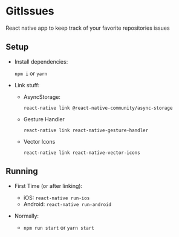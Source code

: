 # GitIssues

React native app to keep track of your favorite repositories issues

## Setup

* Install dependencies:

  `npm i` or `yarn`

* Link stuff:

  * AsyncStorage:

    `react-native link @react-native-community/async-storage`

  * Gesture Handler

    `react-native link react-native-gesture-handler`

  * Vector Icons

    `react-native link react-native-vector-icons`

## Running

* First Time (or after linking):
  * iOS: `react-native run-ios`
  * Android: `react-native run-android`

* Normally:
  * `npm run start` or `yarn start`
